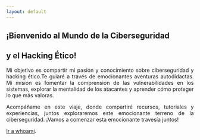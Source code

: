 ```yaml
---
layout: default
---
```


## ¡Bienvenido al Mundo de la Ciberseguridad 
## y el Hacking Ético!

<p style="text-align: justify;">
Mi objetivo es compartir mi pasión y conocimiento sobre ciberseguridad y hacking ético.Te guiaré a través de emocionantes aventuras autodidactas. Mi misión es fomentar la comprensión de las vulnerabilidades en los sistemas, explorar la mentalidad de los atacantes y aprender cómo proteger lo que más valoras.
</p>
<p style="text-align: justify;">
Acompáñame en este viaje, donde compartiré recursos, tutoriales y experiencias, juntos exploraremos este emocionante terreno de la ciberseguridad. ¡Vamos a comenzar esta emocionante travesía juntos!
</p>


[Ir a whoami](https://willeonardo19.github.io/WilL/).

